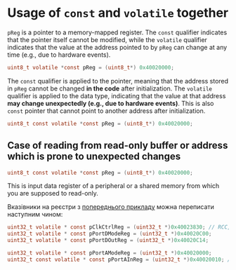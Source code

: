 # Usage of `const` and `volatile` together
`pReg` is a pointer to a memory-mapped register. The `const` qualifier indicates that the pointer itself cannot be modified, while the `volatile` qualifier indicates that the value at the address pointed to by `pReg` can change at any time (e.g., due to hardware events).
```c
uint8_t volatile *const pReg = (uint8_t*) 0x40020000;
```

The `const` qualifier is applied to the pointer, meaning that the address stored in `pReg` cannot be changed **in the code** after initialization. The `volatile` qualifier is applied to the data type, indicating that the value at that address **may change unexpectedly (e.g., due to hardware events)**. This is also `const` pointer that cannot point to another address after initialization.
```c
uint8_t const volatile *const pReg = (uint8_t*) 0x40020000;
```

## Case of reading from read-only buffer or address which is prone to unexpected changes
```c
uint8_t const volatile *const pReg = (uint8_t*) 0x40020000;
```

This is input data register of a peripheral or a shared memory from which you are supposed to read-only.

Вказівники на реєстри з [попереднього прикладу](../148.%20Using%20volatile%20to%20fix%20issues%20with%20the%20pin-read%20exercise/summary.md) можна переписати наступним чином:
```c
uint32_t volatile * const pClkCtrlReg = (uint32_t *)0x40023830; // RCC, clock control register
uint32_t volatile * const pPortDModeReg = (uint32_t *)0x40020C00;
uint32_t volatile * const pPortDOutReg = (uint32_t *)0x40020C14;

uint32_t volatile * const pPortAModeReg = (uint32_t *)0x40020000;
uint32_t const volatile * const pPortAInReg = (uint32_t *)0x40020010; // Read-only register, mark it as const
```
